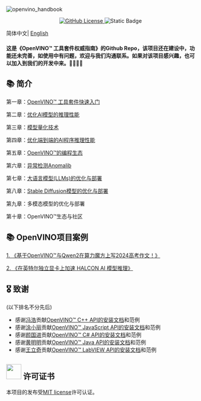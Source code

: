 ![openvino_handbook](https://socialify.git.ci/openvino-book/openvino_handbook/image?forks=1&issues=1&language=1&name=1&owner=1&pulls=1&stargazers=1&theme=Light)

<p align="center">    
    <a href="./LICENSE.txt">
        <img alt="GitHub License" src="https://img.shields.io/github/license/openvino-book/openvino_handbook">
    </a>    
    <a >
        <img alt="Static Badge" src="https://img.shields.io/badge/Language-Python%2CC%2FC%2B%2B%2CC%23%2CJava%2CLabVIEW-blue">
    </a>    


简体中文| [English](README_en.md)

#### 这是《OpenVINO™ 工具套件权威指南》的Github Repo，该项目还在建设中，功能还未完善，如使用中有问题，欢迎与我们沟通联系。如果对该项目感兴趣，也可以加入到我们的开发中来。🥰🥰🥰🥰



## 📚 简介

第一章：[OpenVINO™ 工具套件快速入门](./chapter_1/)

第二章：[优化AI模型的推理性能](./chapter_2/)

第三章：[模型量化技术](./chapter_3/)

第四章：[优化端到端的AI程序推理性能](./chapter_4/)

第五章：[OpenVINO™的编程生态](./chapter_5/)
  
第六章：[异常检测Anomalib](./chapter_6/)

第七章：[大语言模型(LLMs)的优化与部署](./chapter_7/)

第八章：[Stable Diffusion模型的优化与部署](./chapter_8/)

第九章：多模态模型的优化与部署

第十章：OpenVINO™生态与社区

## 📚 OpenVINO项目案例
[1. 《基于OpenVINO™与Qwen2在算力魔方上写2024高考作文！》](https://mp.weixin.qq.com/s/Gi4TrHXyJRpnazy-276G-g)

[2. 《在英特尔独立显卡上加速 HALCON AI 模型推理》](https://mp.weixin.qq.com/s/jReFStQP64wg6FJHGtu9WQ)
## 🎖 致谢
(以下排名不分先后)
- 感谢[冯浩](https://github.com/wxxz975)贡献[OpenVINO™ C++ API的安装文档](./doc/)和范例
- 感谢[涂小丽](https://github.com/txl1123/OpenVINO-JavaScript-API)贡献[OpenVINO™ JavaScript API的安装文档](./doc/)和范例
- 感谢[颜国进](https://github.com/guojin-yan)贡献[OpenVINO™ C# API的安装文档](./doc/)和范例
- 感谢[黄明明](https://github.com/Hmm466)贡献[OpenVINO™ Java API的安装文档](./doc/)和范例
- 感谢[王立奇](https://github.com/wangstoudamire)贡献[OpenVINO™ LabVIEW API的安装文档](./doc/)和范例


## <img title="" src="https://user-images.githubusercontent.com/48054808/157835345-f5d24128-abaf-4813-b793-d2e5bdc70e5a.png" alt="" width="40"> 许可证书

本项目的发布受[MIT license](https://github.com/openvino-book/openvino_handbook/blob/main/LICENSE)许可认证。

